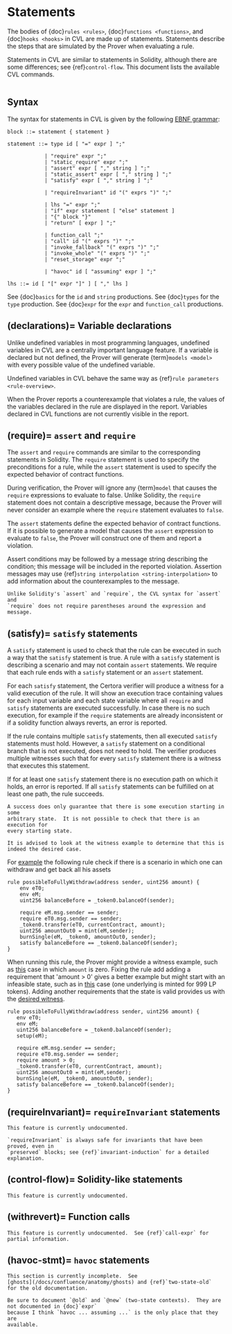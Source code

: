 Statements
==========

The bodies of {doc}`rules <rules>`, {doc}`functions <functions>`, and
{doc}`hooks <hooks>` in CVL are made up of statements.  Statements describe the
steps that are simulated by the Prover when evaluating a rule.

Statements in CVL are similar to statements in Solidity, although there are
some differences; see {ref}`control-flow`.  This document lists the available
CVL commands.

```{contents}
```

Syntax
------

The syntax for statements in CVL is given by the following [EBNF grammar](syntax):

```
block ::= statement { statement }

statement ::= type id [ "=" expr ] ";"

            | "require" expr ";"
            | "static_require" expr ";"
            | "assert" expr [ "," string ] ";"
            | "static_assert" expr [ "," string ] ";"
            | "satisfy" expr [ "," string ] ";"

            | "requireInvariant" id "(" exprs ")" ";"

            | lhs "=" expr ";"
            | "if" expr statement [ "else" statement ]
            | "{" block "}"
            | "return" [ expr ] ";"

            | function_call ";"
            | "call" id "(" exprs ")" ";"
            | "invoke_fallback" "(" exprs ")" ";"
            | "invoke_whole" "(" exprs ")" ";"
            | "reset_storage" expr ";"

            | "havoc" id [ "assuming" expr ] ";"

lhs ::= id [ "[" expr "]" ] [ "," lhs ]
```

See {doc}`basics` for the `id` and `string` productions.  See {doc}`types` for
the `type` production.  See {doc}`expr` for the `expr` and `function_call` productions.

(declarations)=
Variable declarations
---------------------

Unlike undefined variables in most programming languages, undefined variables
in CVL are a centrally important language feature.  If a variable is declared
but not defined, the Prover will generate {term}`models <model>` with every
possible value of the undefined variable.

Undefined variables in CVL behave the same way as {ref}`rule parameters
<rule-overview>`.

When the Prover reports a counterexample that violates a rule, the values of the
variables declared in the rule are displayed in the report.  Variables declared
in CVL functions are not currently visible in the report.

(require)=
`assert` and `require`
----------------------

The `assert` and `require` commands are similar to the corresponding statements
in Solidity.  The `require` statement is used to specify the preconditions for
a rule, while the `assert` statement is used to specify the expected behavior
of contract functions.

During verification, the Prover will ignore any {term}`model` that causes the
`require` expressions to evaluate to false.  Unlike Solidity, the `require`
statement does not contain a descriptive message, because the Prover will never
consider an example where the `require` statement evaluates to `false`.

The `assert` statements define the expected behavior of contract functions.  If
it is possible to generate a model that causes the `assert` expression to
evaluate to `false`, the Prover will construct one of them and report a
violation.

Assert conditions may be followed by a message string describing the condition;
this message will be included in the reported violation.  Assertion messages
may use {ref}`string interpolation <string-interpolation>` to add information
about the counterexamples to the message.

```{note}
Unlike Solidity's `assert` and `require`, the CVL syntax for `assert` and
`require` does not require parentheses around the expression and message.
```

(satisfy)=
`satisfy` statements
--------------------

A `satisfy` statement is used to check that the rule can be executed in such a
way that the `satisfy` statement is true.  A rule with a `satisfy` statement is
describing a scenario and may not contain `assert` statements.  We require that
each rule ends with a `satisfy` statement or an `assert` statement.

For each `satisfy` statement, the Certora verifier will produce a witness for a
valid execution of the rule.  It will show an execution trace containing values
for each input variable and each state variable where all `require` and `satisfy`
statements are executed successfully.  In case there is no such execution, for
example if the `require` statements are already inconsistent or if a solidity
function always reverts, an error is reported.

If the rule contains multiple `satisfy` statements, then all executed `satisfy`
statements must hold.   However, a `satisfy` statement on a conditional branch that
is not executed, does not need to hold.  The verifier produces multiple witnesses
such that for every `satisfy` statement there is a witness that executes this
statement.

If for at least one `satisfy` statement there is no execution path on which it
holds, an error is reported.  If all `satisfy` statements can be fulfilled on
at least one path, the rule succeeds.

```{note}
A success does only guarantee that there is some execution starting in some
arbitrary state.  It is not possible to check that there is an execution for
every starting state.
```
```{note}
It is advised to look at the witness example to determine that this is indeed the desired case. 
```
For [example](https://github.com/Certora/Examples/tree/master/FullProjects) 
the following rule check if there is a scenario in which one can withdraw and get back all his assets


```cvl
rule possibleToFullyWithdraw(address sender, uint256 amount) {
    env eT0;
    env eM;
    uint256 balanceBefore = _token0.balanceOf(sender);
    
    require eM.msg.sender == sender;
    require eT0.msg.sender == sender;
    _token0.transfer(eT0, currentContract, amount);
    uint256 amountOut0 = mint(eM,sender);
    burnSingle(eM, _token0, amountOut0, sender);
    satisfy balanceBefore == _token0.balanceOf(sender);
}
```

When running this rule, the Prover might provide a witness example, such as [this](https://prover.certora.com/output/40726/7e2ea3f2baf64505a79108f7ee5b6a35?anonymousKey=09ee75d8c35e4b9b33447820ede1016af9c65022) case
in which `amount` is zero. Fixing the rule add adding a requirement that 'amount > 0' gives a better example but might start with an infeasible state, such as in [this](
https://prover.certora.com/output/40726/ce7c3e49011f4ae7bf06983eff3254b1/?anonymousKey=3a02d99c74c950c5de0886521581c7096948714c) case (one underlying is minted for 999 LP tokens). Adding another requirements that the state is valid provides us with the [desired witness](
 https://prover.certora.com/output/40726/db4d12e98718424c86e95937c0945700/?anonymousKey=92ffd0f1210cac228563cd9ad92575f798111e2b).

 ```cvl
rule possibleToFullyWithdraw(address sender, uint256 amount) {
    env eT0;
    env eM;
    uint256 balanceBefore = _token0.balanceOf(sender);
    setup(eM);

    require eM.msg.sender == sender;
    require eT0.msg.sender == sender;
    require amount > 0;
    _token0.transfer(eT0, currentContract, amount);
    uint256 amountOut0 = mint(eM,sender);
    burnSingle(eM, _token0, amountOut0, sender);
    satisfy balanceBefore == _token0.balanceOf(sender);
}
```


(requireInvariant)=
`requireInvariant` statements
-----------------------------

```{todo}
This feature is currently undocumented.
```

```{note}
`requireInvariant` is always safe for invariants that have been proved, even in
`preserved` blocks; see {ref}`invariant-induction` for a detailed explanation.
```

(control-flow)=
Solidity-like statements
------------------------

```{todo}
This feature is currently undocumented.
```

(withrevert)=
Function calls
--------------

```{todo}
This feature is currently undocumented.  See {ref}`call-expr` for partial information.
```

(havoc-stmt)=
`havoc` statements
------------------

```{todo}
This section is currently incomplete.  See
[ghosts](/docs/confluence/anatomy/ghosts) and {ref}`two-state-old`
for the old documentation.
```

```{todo}
Be sure to document `@old` and `@new` (two-state contexts).  They are not documented in {doc}`expr`
because I think `havoc ... assuming ...` is the only place that they are
available.
```

